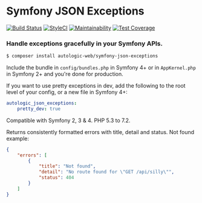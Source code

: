 # Symfony JSON Exceptions

[![Build Status](https://travis-ci.org/autologic-web/symfony-json-exceptions.svg?branch=master)](https://travis-ci.org/autologic-web/symfony-json-exceptions) [![StyleCI](https://styleci.io/repos/136459077/shield?branch=master)](https://styleci.io/repos/136459077) [![Maintainability](https://api.codeclimate.com/v1/badges/f84a52fb33300dfa6a3b/maintainability)](https://codeclimate.com/github/autologic-web/symfony-json-exceptions/maintainability) [![Test Coverage](https://api.codeclimate.com/v1/badges/f84a52fb33300dfa6a3b/test_coverage)](https://codeclimate.com/github/autologic-web/symfony-json-exceptions/test_coverage)

### Handle exceptions gracefully in your Symfony APIs.

```bash
$ composer install autologic-web/symfony-json-exceptions
```

Include the bundle in `config/bundles.php` in Symfony 4+ or in `AppKernel.php` in Symfony 2+ and you're done for production.

If you want to use pretty exceptions in dev, add the following to the root level of your config, or a new file in Symfony 4+:

```yaml
autologic_json_exceptions:
    pretty_dev: true
```

Compatible with Symfony 2, 3 & 4. PHP 5.3 to 7.2.

Returns consistently formatted errors with title, detail and status. Not found example:

```json
{
    "errors": [
        {
            "title": "Not found",
            "detail": "No route found for \"GET /api/silly\"",
            "status": 404
        }
    ]
}
```